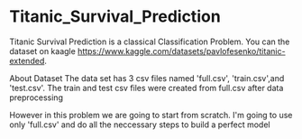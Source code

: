 # Titanic_Survival_Prediction
Titanic Survival Prediction is a classical Classification Problem. You can the dataset on kaagle https://www.kaggle.com/datasets/pavlofesenko/titanic-extended.

About Dataset
The data set has 3 csv files named 'full.csv', 'train.csv',and 'test.csv'. The train and test csv files were created from full.csv after data preprocessing

However in this problem we are going to start from scratch. I'm going to use only 'full.csv' and do all the neccessary steps to build a perfect model
